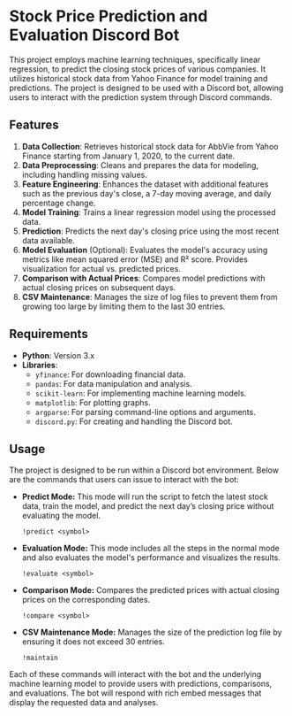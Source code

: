 # Stock Price Prediction and Evaluation Discord Bot

This project employs machine learning techniques, specifically linear regression, to predict the closing stock prices of various companies. It utilizes historical stock data from Yahoo Finance for model training and predictions. The project is designed to be used with a Discord bot, allowing users to interact with the prediction system through Discord commands.

## Features

1. **Data Collection**: Retrieves historical stock data for AbbVie from Yahoo Finance starting from January 1, 2020, to the current date.
2. **Data Preprocessing**: Cleans and prepares the data for modeling, including handling missing values.
3. **Feature Engineering**: Enhances the dataset with additional features such as the previous day's close, a 7-day moving average, and daily percentage change.
4. **Model Training**: Trains a linear regression model using the processed data.
5. **Prediction**: Predicts the next day's closing price using the most recent data available.
6. **Model Evaluation** (Optional): Evaluates the model's accuracy using metrics like mean squared error (MSE) and R² score. Provides visualization for actual vs. predicted prices.
7. **Comparison with Actual Prices**: Compares model predictions with actual closing prices on subsequent days.
8. **CSV Maintenance**: Manages the size of log files to prevent them from growing too large by limiting them to the last 30 entries.

## Requirements

- **Python**: Version 3.x
- **Libraries**: 
  - `yfinance`: For downloading financial data.
  - `pandas`: For data manipulation and analysis.
  - `scikit-learn`: For implementing machine learning models.
  - `matplotlib`: For plotting graphs.
  - `argparse`: For parsing command-line options and arguments.
  - `discord.py`: For creating and handling the Discord bot.

## Usage
The project is designed to be run within a Discord bot environment. Below are the commands that users can issue to interact with the bot:
- **Predict Mode:** This mode will run the script to fetch the latest stock data, train the model, and predict the next day’s closing price without evaluating the model. 
  ```
  !predict <symbol>
  ```
- **Evaluation Mode:** This mode includes all the steps in the normal mode and also evaluates the model's performance and visualizes the results. 
  ```
  !evaluate <symbol>
  ```
- **Comparison Mode:** Compares the predicted prices with actual closing prices on the corresponding dates. 
  ```
  !compare <symbol>
  ```
- **CSV Maintenance Mode:** Manages the size of the prediction log file by ensuring it does not exceed 30 entries.
  ```
  !maintain
  ```
Each of these commands will interact with the bot and the underlying machine learning model to provide users with predictions, comparisons, and evaluations. The bot will respond with rich embed messages that display the requested data and analyses.